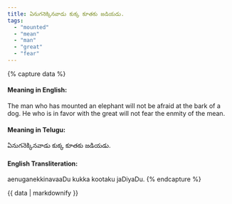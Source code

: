 ```yaml
---
title: ఏనుగనెక్కినవాడు కుక్క కూతకు జడియడు.
tags:
  - "mounted"
  - "mean"
  - "man"
  - "great"
  - "fear"
---
```


{% capture data %}
#### Meaning in English:
The man who has mounted an elephant will not be afraid at the bark of a dog.
He who is in favor with the great will not fear the enmity of the mean.

#### Meaning in Telugu:
ఏనుగనెక్కినవాడు కుక్క కూతకు జడియడు.

#### English Transliteration:
aenuganekkinavaaDu kukka kootaku jaDiyaDu.
{% endcapture %}

<div class="notice">{{ data | markdownify }}</div>

